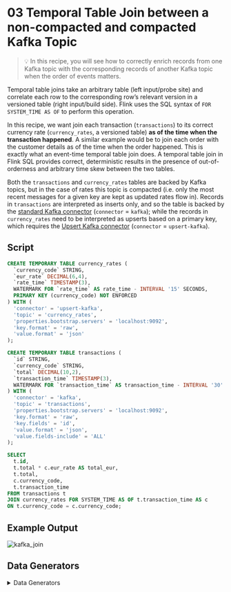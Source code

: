 # 03 Temporal Table Join between a non-compacted and compacted Kafka Topic

> :bulb: In this recipe, you will see how to correctly enrich records from one Kafka topic with the corresponding records of another Kafka topic when the order of events matters.  

Temporal table joins take an arbitrary table (left input/probe site) and correlate each row to the corresponding row’s relevant version in a versioned table (right input/build side). 
Flink uses the SQL syntax of ``FOR SYSTEM_TIME AS OF`` to perform this operation. 

In this recipe, we want join each transaction (`transactions`) to its correct currency rate (`currency_rates`, a versioned table) **as of the time when the transaction happened**.
A similar example would be to join each order with the customer details as of the time when the order happened.
This is exactly what an event-time temporal table join does.
A temporal table join in Flink SQL provides correct, deterministic results in the presence of out-of-orderness and arbitrary time skew between the two tables. 

Both the `transactions` and `currency_rates` tables are backed by Kafka topics, but in the case of rates this topic is compacted (i.e. only the most recent messages for a given key are kept as updated rates flow in).
Records in `transactions` are interpreted as inserts only, and so the table is backed by the [standard Kafka connector](https://ci.apache.org/projects/flink/flink-docs-stable/dev/table/connectors/kafka.html) (`connector` = `kafka`); while the records in `currency_rates` need to be interpreted as upserts based on a primary key, which requires the [Upsert Kafka connector](https://ci.apache.org/projects/flink/flink-docs-stable/dev/table/connectors/upsert-kafka.html) (`connector` = `upsert-kafka`).

## Script

```sql
CREATE TEMPORARY TABLE currency_rates (
  `currency_code` STRING,
  `eur_rate` DECIMAL(6,4),
  `rate_time` TIMESTAMP(3),
  WATERMARK FOR `rate_time` AS rate_time - INTERVAL '15' SECONDS,
  PRIMARY KEY (currency_code) NOT ENFORCED
) WITH (
  'connector' = 'upsert-kafka',
  'topic' = 'currency_rates',
  'properties.bootstrap.servers' = 'localhost:9092',
  'key.format' = 'raw',
  'value.format' = 'json'
);

CREATE TEMPORARY TABLE transactions (
  `id` STRING,
  `currency_code` STRING,
  `total` DECIMAL(10,2),
  `transaction_time` TIMESTAMP(3),
  WATERMARK FOR `transaction_time` AS transaction_time - INTERVAL '30' SECONDS
) WITH (
  'connector' = 'kafka',
  'topic' = 'transactions',
  'properties.bootstrap.servers' = 'localhost:9092',
  'key.format' = 'raw',
  'key.fields' = 'id',
  'value.format' = 'json',
  'value.fields-include' = 'ALL'
);

SELECT 
  t.id,
  t.total * c.eur_rate AS total_eur,
  t.total, 
  c.currency_code,
  t.transaction_time
FROM transactions t
JOIN currency_rates FOR SYSTEM_TIME AS OF t.transaction_time AS c
ON t.currency_code = c.currency_code;
```

## Example Output

![kafka_join](https://user-images.githubusercontent.com/11538663/102418338-d2bfe800-3ffd-11eb-995a-13fa116b538f.gif)

## Data Generators

<details>
    <summary>Data Generators</summary>

The two topics are populated using a Flink SQL job, too. 
We use the  [`faker` connector](https://flink-packages.org/packages/flink-faker) to generate rows in memory based on Java Faker expressions and write those to the respective Kafka topics.  

### ``currency_rates`` Topic

### Script

```sql
CREATE TEMPORARY TABLE currency_rates_faker
WITH (
  'connector' = 'faker',
  'fields.currency_code.expression' = '#{Currency.code}',
  'fields.eur_rate.expression' = '#{Number.randomDouble ''4'',''0'',''10''}',
  'fields.rate_time.expression' = '#{date.past ''15'',''SECONDS''}', 
  'rows-per-second' = '100'
) LIKE currency_rates (EXCLUDING OPTIONS);

INSERT INTO currency_rates SELECT * FROM currency_rates_faker;
```
#### Kafka Topic

```shell script
➜  bin ./kafka-console-consumer.sh --bootstrap-server localhost:9092 --topic currency_rates --property print.key=true --property key.separator=" - "
HTG - {"currency_code":"HTG","eur_rate":0.0136,"rate_time":"2020-12-16 22:22:02"}
BZD - {"currency_code":"BZD","eur_rate":1.6545,"rate_time":"2020-12-16 22:22:03"}
BZD - {"currency_code":"BZD","eur_rate":3.616,"rate_time":"2020-12-16 22:22:10"}
BHD - {"currency_code":"BHD","eur_rate":4.5308,"rate_time":"2020-12-16 22:22:05"}
KHR - {"currency_code":"KHR","eur_rate":1.335,"rate_time":"2020-12-16 22:22:06"}
```

### ``transactions`` Topic

#### Script

```sql
CREATE TEMPORARY TABLE transactions_faker
WITH (
  'connector' = 'faker',
  'fields.id.expression' = '#{Internet.UUID}',
  'fields.currency_code.expression' = '#{Currency.code}',
  'fields.total.expression' = '#{Number.randomDouble ''2'',''10'',''1000''}',
  'fields.transaction_time.expression' = '#{date.past ''30'',''SECONDS''}',
  'rows-per-second' = '100'
) LIKE transactions (EXCLUDING OPTIONS);

INSERT INTO transactions SELECT * FROM transactions_faker;
```

#### Kafka Topic

```shell script
➜  bin ./kafka-console-consumer.sh --bootstrap-server localhost:9092 --topic transactions --property print.key=true --property key.separator=" - "
e102e91f-47b9-434e-86e1-34fb1196d91d - {"id":"e102e91f-47b9-434e-86e1-34fb1196d91d","currency_code":"SGD","total":494.07,"transaction_time":"2020-12-16 22:18:46"}
bf028363-5ee4-4a5a-9068-b08392d59f0b - {"id":"bf028363-5ee4-4a5a-9068-b08392d59f0b","currency_code":"EEK","total":906.8,"transaction_time":"2020-12-16 22:18:46"}
e22374b5-82da-4c6d-b4c6-f27a818a58ab - {"id":"e22374b5-82da-4c6d-b4c6-f27a818a58ab","currency_code":"GYD","total":80.66,"transaction_time":"2020-12-16 22:19:02"}
81b2ce89-26c2-4df3-b12a-8ca921902ac4 - {"id":"81b2ce89-26c2-4df3-b12a-8ca921902ac4","currency_code":"EGP","total":521.98,"transaction_time":"2020-12-16 22:18:57"}
53c4fd3f-af6e-41d3-a677-536f4c86e010 - {"id":"53c4fd3f-af6e-41d3-a677-536f4c86e010","currency_code":"UYU","total":936.26,"transaction_time":"2020-12-16 22:18:59"}
```

</details>
